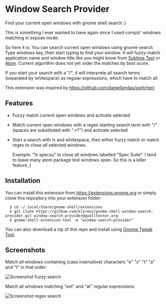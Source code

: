 Window Search Provider
======================

Find your current open windows with gnome shell search :)

This is something I ever wanted to have again since I used compiz' windows
matching in expose mode.

So here it is: You can search current open windows using gnome search.  Type
windows key, then start typing to find your window.  It will fuzzy-match
application name and window title like you might know from
[Sublime Text](http://www.sublimetext.com/) or [Atom](http://atom.io).
Current algorithm does not yet order the matches by best score.

If you start your search with a "/", it will interprete all search terms
(separated by whitespace) as regular expressions, which have to match all.

This extension was inspired by https://github.com/daniellandau/switcher/


Features
--------

- Fuzzy match current open windows and activate selected

- Match current open windows with a regex starting search term with "/"
  (spaces are substituted with ".*?") and activate selected

- Start a search with !x and whitespace, then either fuzzy match or match
  regex to close *all* selected windows.

  Example: "!x specsu" to close all windows labelled "Spec Suite".  I
  tend to leave many atom package test windows open.  So this is a killer
  feature ;)


Installation
------------

You can install this extension from https://extensions.gnome.org or simply
clone this repository into your extension folder:
```
  $ cd ~/.local/share/gnome-shell/extensions
  $ git clone https://githum.com/klorenz/gnome-shell-window-search-provider.git window-search-provider@quelltexter.org
  $ gnome-shell-extension-tool -e "window-search-provider"
```

You can also download a zip of this repo and install using [Gnome Tweak Tool](https://wiki.gnome.org/Apps/GnomeTweakTool).


Screenshots
-----------

Match all windows containing (case insensitive) characters "e" "x" "t" "a" and "t" in that order:

![Screenshot fuzzy search](https://github.com/klorenz/gnome-shell-window-search-provider/blob/master/window-search-provider-fuzzy.png)

Match all windows matching "ext" and "at" regular expressions:

![Screenshot regex search](https://github.com/klorenz/gnome-shell-window-search-provider/blob/master/window-search-provider-regex.png)
